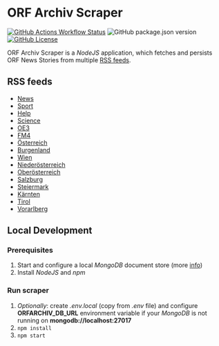 # ORF Archiv Scraper

[![GitHub Actions Workflow Status](https://img.shields.io/github/actions/workflow/status/Robin-w151/orfarchiv-scraper/ci.yaml?branch=main&style=for-the-badge&label=CI)](https://github.com/Robin-w151/orfarchiv-scraper/actions/workflows/ci.yaml)
![GitHub package.json version](https://img.shields.io/github/package-json/v/Robin-w151/orfarchiv-scraper?style=for-the-badge)
[![GitHub License](https://img.shields.io/github/license/Robin-w151/orfarchiv?style=for-the-badge&color=blue)](https://github.com/Robin-w151/orfarchiv-scraper/blob/main/LICENSE)

ORF Archiv Scraper is a _NodeJS_ application, which fetches and persists ORF News Stories from multiple
[RSS feeds](https://rss.orf.at).

## RSS feeds

- [News](https://rss.orf.at/news.xml)
- [Sport](https://rss.orf.at/sport.xml)
- [Help](https://rss.orf.at/help.xml)
- [Science](https://rss.orf.at/science.xml)
- [OE3](https://rss.orf.at/oe3.xml)
- [FM4](https://rss.orf.at/fm4.xml)
- [Österreich](https://rss.orf.at/oesterreich.xml)
- [Burgenland](https://rss.orf.at/burgenland.xml)
- [Wien](https://rss.orf.at/wien.xml)
- [Niederösterreich](https://rss.orf.at/noe.xml)
- [Oberösterreich](https://rss.orf.at/ooe.xml)
- [Salzburg](https://rss.orf.at/salzburg.xml)
- [Steiermark](https://rss.orf.at/steiermark.xml)
- [Kärnten](https://rss.orf.at/kaernten.xml)
- [Tirol](https://rss.orf.at/tirol.xml)
- [Vorarlberg](https://rss.orf.at/vorarlberg.xml)

## Local Development

### Prerequisites

1. Start and configure a local _MongoDB_ document store (more [info](../db/README.md))
2. Install _NodeJS_ and _npm_

### Run scraper

1. _Optionally_: create _.env.local_ (copy from _.env_ file) and configure **ORFARCHIV_DB_URL** environment variable if
   your _MongoDB_ is not running on **mongodb://localhost:27017**
2. `npm install`
3. `npm start`

